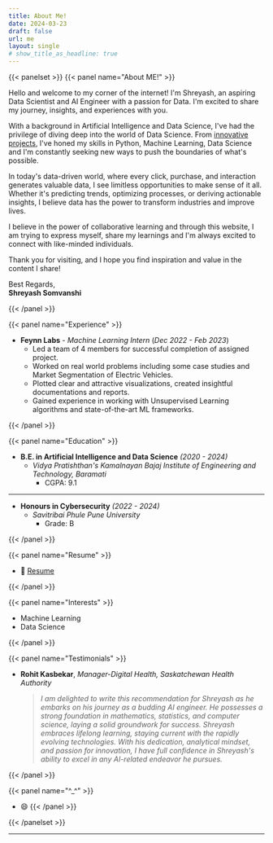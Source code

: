 ```yaml
---
title: About Me!
date: 2024-03-23
draft: false
url: me
layout: single
# show_title_as_headline: true
---
```


{{< panelset >}}
{{< panel name="About ME!" >}}

Hello and welcome to my corner of the internet! I'm Shreyash, an aspiring Data Scientist and AI Engineer with a passion for Data. I'm excited to share my journey, insights, and experiences with you.

With a background in Artificial Intelligence and Data Science, I've had the privilege of diving deep into the world of Data Science. From [innovative projects](https://shreyash.rbind.io/project/), I've honed my skills in Python, Machine Learning, Data Science and I'm constantly seeking new ways to push the boundaries of what's possible.

In today's data-driven world, where every click, purchase, and interaction generates valuable data, I see limitless opportunities to make sense of it all. Whether it's predicting trends, optimizing processes, or deriving actionable insights, I believe data has the power to transform industries and improve lives.

I believe in the power of collaborative learning and through this website, I am trying to express myself, share my learnings and I'm always excited to connect with like-minded individuals.

Thank you for visiting, and I hope you find inspiration and value in the content I share!

Best Regards,<br>
**Shreyash Somvanshi**

{{< /panel >}}

{{< panel name="Experience" >}}
+ **Feynn Labs** - *Machine Learning Intern* (*Dec 2022 - Feb 2023*)
    - Led a team of 4 members for successful completion of assigned project.
    - Worked on real world problems including some case studies and Market Segmentation of Electric Vehicles.
    - Plotted clear and attractive visualizations, created insightful documentations and reports.
    - Gained experience in working with Unsupervised Learning algorithms and state-of-the-art ML frameworks.



{{< /panel >}}

{{< panel name="Education" >}}
+ **B.E. in Artificial Intelligence and Data Science** *(2020 - 2024)*
    - *Vidya Pratishthan's Kamalnayan Bajaj Institute of Engineering and Technology, Baramati*
        - CGPA: 9.1    
---
+ **Honours in Cybersecurity** *(2022 - 2024)*
    - *Savitribai Phule Pune University*
        - Grade: B

{{< /panel >}}

{{< panel name="Resume" >}}

+ 📑 [Resume](https://drive.google.com/file/d/1_vZe6ncprfPO6RU489byF-fKjRiPiOUR/view?usp=drive_link)

{{< /panel >}} 

{{< panel name="Interests" >}}
+ Machine Learning
+ Data Science

{{< /panel >}}

{{< panel name="Testimonials" >}}
- **Rohit Kasbekar**, *Manager-Digital Health, Saskatchewan Health Authority*
    > *I am delighted to write this recommendation for Shreyash as he embarks on his journey as a budding AI engineer. He possesses a strong foundation in mathematics, statistics, and computer science, laying a solid groundwork for success. Shreyash embraces lifelong learning, staying current with the rapidly evolving technologies. With his dedication, analytical mindset, and passion for innovation, I have full confidence in Shreyash's ability to excel in any AI-related endeavor he pursues.*

{{< /panel >}}

{{< panel name="^_^" >}}
- :smile:
{{< /panel >}}

{{< /panelset >}}

---


